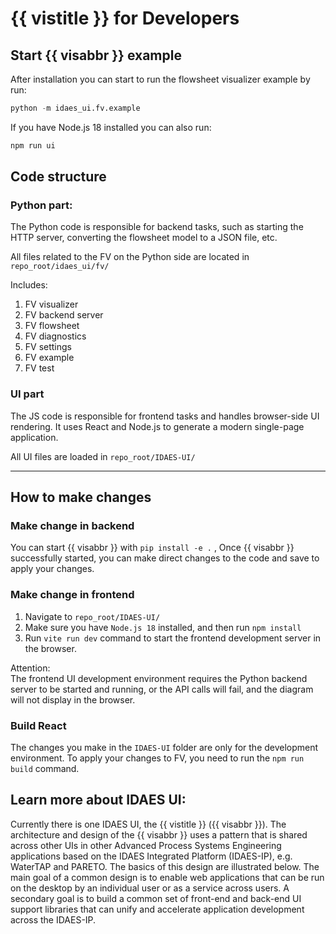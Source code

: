 # {{ vistitle }} for Developers

## Start {{ visabbr }} example
After installation you can start to run the flowsheet visualizer example by run:

```python
python -m idaes_ui.fv.example
```

If you have Node.js 18 installed you can also run:
```bash
npm run ui
```

## Code structure
### Python part:
The Python code is responsible for backend tasks, such as starting the HTTP server, converting the flowsheet model to a JSON file, etc.

All files related to the FV on the Python side are located in `repo_root/idaes_ui/fv/`

Includes: 
1. FV visualizer
1. FV backend server
1. FV flowsheet
1. FV diagnostics
1. FV settings
1. FV example
1. FV test

### UI part
The JS code is responsible for frontend tasks and handles browser-side UI rendering. It uses React and Node.js to generate a modern single-page application.

All UI files are loaded in `repo_root/IDAES-UI/`

---

## How to make changes

### Make change in backend
You can start {{ visabbr }} with `pip install -e .` ,  Once {{ visabbr }} successfully started, you can make direct changes to the code and save to apply your changes.

### Make change in frontend
1. Navigate to `repo_root/IDAES-UI/`
2. Make sure you have `Node.js 18` installed, and then run `npm install`
3. Run `vite run dev` command to start the frontend development server in the browser.

Attention:  
The frontend UI development environment requires the Python backend server to be started and running, or the API calls will fail, and the diagram will not display in the browser.

### Build React
The changes you make in the `IDAES-UI` folder are only for the development environment. To apply your changes to FV, you need to run the `npm run build` command.


## Learn more about IDAES UI:
Currently there is one IDAES UI, the {{ vistitle }} ({{ visabbr }}).
The architecture and design of the {{ visabbr }} uses a pattern that is shared
across other UIs in other Advanced Process Systems Engineering applications
based on the IDAES Integrated Platform (IDAES-IP), e.g. WaterTAP and PARETO.
The basics of this design are illustrated below.
The main goal of a common design is to enable web applications that can be
run on the desktop by an individual user or as a service across users.
A secondary goal is to build a common set of front-end and 
back-end UI support libraries that can unify and accelerate application
development across the IDAES-IP.
